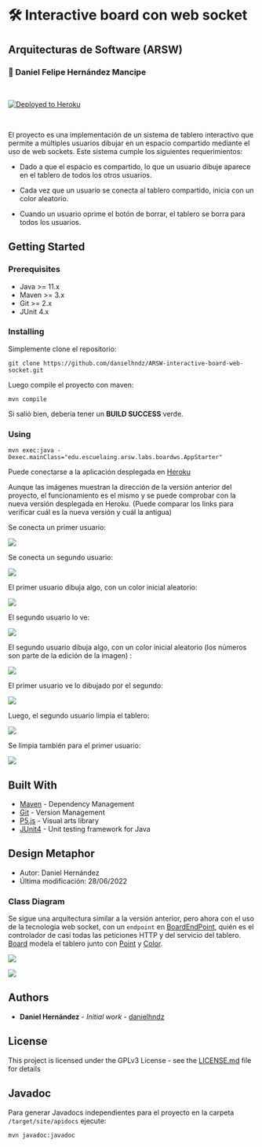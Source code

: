 # :hammer_and_wrench: Interactive board con web socket

## Arquitecturas de Software (ARSW)

### :pushpin: Daniel Felipe Hernández Mancipe

<br/>

[![Deployed to Heroku](https://www.herokucdn.com/deploy/button.png)](https://pristine-dry-tortugas-61806.herokuapp.com/)

<br/>

El proyecto es una implementación de un sistema de tablero interactivo que permite a múltiples usuarios dibujar en un espacio compartido mediante el uso de web sockets. Este sistema cumple los siguientes requerimientos:

- Dado a que el espacio es compartido, lo que un usuario dibuje aparece en el tablero de todos los otros usuarios.

- Cada vez que un usuario se conecta al tablero compartido, inicia con un color aleatorio.

- Cuando un usuario oprime el botón de borrar, el tablero se borra para todos los usuarios.

## Getting Started

### Prerequisites

- Java >= 11.x
- Maven >= 3.x
- Git >= 2.x
- JUnit 4.x

### Installing

Simplemente clone el repositorio:

```
git clone https://github.com/danielhndz/ARSW-interactive-board-web-socket.git
```

Luego compile el proyecto con maven:

```
mvn compile
```

Si salió bien, debería tener un **BUILD SUCCESS** verde.

### Using

```
mvn exec:java -Dexec.mainClass="edu.escuelaing.arsw.labs.boardws.AppStarter"
```

Puede conectarse a la aplicación desplegada en [Heroku](https://pristine-dry-tortugas-61806.herokuapp.com/)

Aunque las imágenes muestran la dirección de la versión anterior del proyecto, el funcionamiento es el mismo y se puede comprobar con la nueva versión desplegada en Heroku. (Puede comparar los links para verificar cuál es la nueva versión y cuál la antigua)

Se conecta un primer usuario:

![](../media/1.png?raw=true)

Se conecta un segundo usuario:

![](../media/2.jpeg?raw=true)

El primer usuario dibuja algo, con un color inicial aleatorio:

![](../media/3.png?raw=true)

El segundo usuario lo ve:

![](../media/4.jpg?raw=true)

El segundo usuario dibuja algo, con un color inicial aleatorio (los números son parte de la edición de la imagen) :

![](../media/5.jpeg?raw=true)

El primer usuario ve lo dibujado por el segundo:

![](../media/6.png?raw=true)

Luego, el segundo usuario limpia el tablero:

![](../media/7.jpeg?raw=true)

Se limpia también para el primer usuario:

![](../media/8.png?raw=true)

## Built With

- [Maven](https://maven.apache.org/) - Dependency Management
- [Git](https://git-scm.com/) - Version Management
- [P5.js](https://p5js.org/reference/) - Visual arts library
- [JUnit4](https://junit.org/junit4/) - Unit testing framework for Java

## Design Metaphor

- Autor: Daniel Hernández
- Última modificación: 28/06/2022

### Class Diagram

Se sigue una arquitectura similar a la versión anterior, pero ahora con el uso de la tecnología web socket, con un `endpoint` en [BoardEndPoint](/src/main/java/edu/escuelaing/arsw/labs/boardws/endpoints/BoardEndPoint.java), quién es el controlador de casi todas las peticiones HTTP y del servicio del tablero. [Board](/src/main/java/edu/escuelaing/arsw/labs/boardws/model/Board.java) modela el tablero junto con [Point](/src/main/java/edu/escuelaing/arsw/labs/boardws/model/Point.java) y [Color](/src/main/java/edu/escuelaing/arsw/labs/boardws/model/Color.java).

![](../media/class_diagram1.png?raw=true)

![](../media/class_diagram2.png?raw=true)

## Authors

- **Daniel Hernández** - _Initial work_ - [danielhndz](https://github.com/danielhndz)

## License

This project is licensed under the GPLv3 License - see the [LICENSE.md](LICENSE.md) file for details

## Javadoc

Para generar Javadocs independientes para el proyecto en la carpeta `/target/site/apidocs` ejecute:

```
mvn javadoc:javadoc
```
